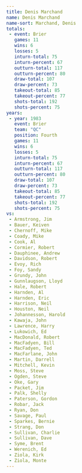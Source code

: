 ```yaml
---
title: Denis Marchand
name: Denis Marchand
name-sort: Marchand, Denis
totals:
 - event: Brier
   games: 11
   wins: 6
   losses: 5
   inturn-total: 75
   inturn-percent: 67
   outturn-total: 117
   outturn-percent: 80
   draw-total: 107
   draw-percent: 73
   takeout-total: 85
   takeout-percent: 77
   shots-total: 192
   shots-percent: 75
years:
 - year: 1983
   event: Brier
   team: "QC"
   position: Fourth
   games: 11
   wins: 6
   losses: 5
   inturn-total: 75
   inturn-percent: 67
   outturn-total: 117
   outturn-percent: 80
   draw-total: 107
   draw-percent: 73
   takeout-total: 85
   takeout-percent: 77
   shots-total: 192
   shots-percent: 75
vs:
 - Armstrong, Jim
 - Bauer, Keiven
 - Chernoff, Mike
 - Coady, Mike
 - Cook, Al
 - Cormier, Robert
 - Dauphinee, Andrew
 - Davidson, Robert
 - Evoy, Rich
 - Foy, Sandy
 - Grundy, John
 - Gunnlaugson, Lloyd
 - Hale, Robert
 - Harnden, Al
 - Harnden, Eric
 - Harrison, Neil
 - Houston, Neil
 - Johannesson, Harold
 - Kawaja, John
 - Lawrence, Harry
 - Lukowich, Ed
 - MacDonald, Robert
 - MacFadyen, Bill
 - MacFadyen, Ted
 - MacFarlane, John
 - Martin, Darrell
 - Mitchell, Kevin
 - Moss, Steve
 - Ogden, Steve
 - Oke, Gary
 - Packet, Jim
 - Palk, Shelly
 - Paterson, Gordon
 - Robar, Jack
 - Ryan, Don
 - Savage, Paul
 - Sparkes, Bernie
 - Strang, Don
 - Sullivan, Charlie
 - Sullivan, Dave
 - Syme, Brent
 - Werenich, Ed
 - Ziola, Kirk
 - Ziola, Monte
---
```

